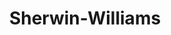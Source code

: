 ---
title: "Sherwin-Williams"
url: /chicago/sherwin-williams-south-stony-island-avenue/
shop: Farben
---